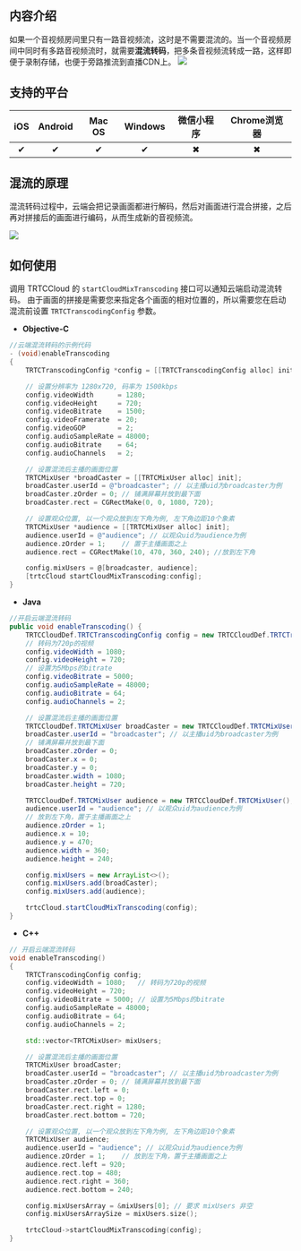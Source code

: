 ## 内容介绍

如果一个音视频房间里只有一路音视频流，这时是不需要混流的。当一个音视频房间中同时有多路音视频流时，就需要**混流转码**，把多条音视频流转成一路，这样即便于录制存储，也便于旁路推流到直播CDN上。
![](https://main.qcloudimg.com/raw/5867704baf49a8b2bfa2622230429fd1.png)

## 支持的平台

| iOS | Android | Mac OS | Windows | 微信小程序 | Chrome浏览器|
|:-------:|:-------:|:-------:|:-------:|:-------:|:-------:|
|     ✔  |    ✔    |    ✔   |    ✔    |    ✖     |   ✖     |


## 混流的原理
混流转码过程中，云端会把记录画面都进行解码，然后对画面进行混合拼接，之后再对拼接后的画面进行编码，从而生成新的音视频流。

![](https://main.qcloudimg.com/raw/e5aba31e4e4c7834d39738d44f7ad83c.jpg)

## 如何使用

调用 TRTCCloud 的 `startCloudMixTranscoding` 接口可以通知云端启动混流转码。
由于画面的拼接是需要您来指定各个画面的相对位置的，所以需要您在启动混流前设置 `TRTCTranscodingConfig` 参数。

- **Objective-C**

``` Objective-C
//云端混流转码的示例代码
- (void)enableTranscoding
{
    TRTCTranscodingConfig *config = [[TRTCTranscodingConfig alloc] init];

    // 设置分辨率为 1280x720, 码率为 1500kbps
    config.videoWidth      = 1280;
    config.videoHeight     = 720;
    config.videoBitrate    = 1500;
    config.videoFramerate  = 20;
    config.videoGOP        = 2;
    config.audioSampleRate = 48000;
    config.audioBitrate    = 64;
    config.audioChannels   = 2;

    // 设置混流后主播的画面位置
    TRTCMixUser *broadCaster = [[TRTCMixUser alloc] init];
    broadCaster.userId = @"broadcaster"; // 以主播uid为broadcaster为例
    broadCaster.zOrder = 0; // 铺满屏幕并放到最下面
    broadCaster.rect = CGRectMake(0, 0, 1080, 720);

    // 设置观众位置, 以一个观众放到左下角为例, 左下角边距10个象素
    TRTCMixUser *audience = [[TRTCMixUser alloc] init];
    audience.userId = @"audience"; // 以观众uid为audience为例
    audience.zOrder = 1;    // 置于主播画面之上
    audience.rect = CGRectMake(10, 470, 360, 240); //放到左下角

    config.mixUsers = @[broadcaster, audience];
    [trtcCloud startCloudMixTranscoding:config];
}
```

- **Java**

``` java
//开启云端混流转码
public void enableTranscoding() {
    TRTCCloudDef.TRTCTranscodingConfig config = new TRTCCloudDef.TRTCTranscodingConfig();
    // 转码为720p的视频
    config.videoWidth = 1080;
    config.videoHeight = 720;
    // 设置为5Mbps的bitrate
    config.videoBitrate = 5000;
    config.audioSampleRate = 48000;
    config.audioBitrate = 64;
    config.audioChannels = 2;

    // 设置混流后主播的画面位置
    TRTCCloudDef.TRTCMixUser broadCaster = new TRTCCloudDef.TRTCMixUser();
    broadCaster.userId = "broadcaster"; // 以主播uid为broadcaster为例
    // 铺满屏幕并放到最下面
    broadCaster.zOrder = 0;
    broadCaster.x = 0;
    broadCaster.y = 0;
    broadCaster.width = 1080;
    broadCaster.height = 720;

    TRTCCloudDef.TRTCMixUser audience = new TRTCCloudDef.TRTCMixUser();
    audience.userId = "audience"; // 以观众uid为audience为例
    // 放到左下角，置于主播画面之上
    audience.zOrder = 1;
    audience.x = 10;
    audience.y = 470;
    audience.width = 360;
    audience.height = 240;

    config.mixUsers = new ArrayList<>();
    config.mixUsers.add(broadCaster);
    config.mixUsers.add(audience);

    trtcCloud.startCloudMixTranscoding(config);
}

```

- **C++**

``` C++
// 开启云端混流转码
void enableTranscoding()
{
    TRTCTranscodingConfig config;
    config.videoWidth = 1080;   // 转码为720p的视频
    config.videoHeight = 720;
    config.videoBitrate = 5000; // 设置为5Mbps的bitrate
    config.audioSampleRate = 48000;
    config.audioBitrate = 64;
    config.audioChannels = 2;

    std::vector<TRTCMixUser> mixUsers;

    // 设置混流后主播的画面位置
    TRTCMixUser broadCaster;
    broadCaster.userId = "broadcaster"; // 以主播uid为broadcaster为例
    broadCaster.zOrder = 0; // 铺满屏幕并放到最下面
    broadCaster.rect.left = 0;
    broadCaster.rect.top = 0;
    broadCaster.rect.right = 1280;
    broadCaster.rect.bottom = 720;

    // 设置观众位置, 以一个观众放到左下角为例, 左下角边距10个象素
    TRTCMixUser audience;
    audience.userId = "audience"; // 以观众uid为audience为例
    audience.zOrder = 1;    // 放到左下角，置于主播画面之上
    audience.rect.left = 920;
    audience.rect.top = 480;
    audience.rect.right = 360;
    audience.rect.bottom = 240;

    config.mixUsersArray = &mixUsers[0]; // 要求 mixUsers 非空
    config.mixUsersArraySize = mixUsers.size();

    trtcCloud->startCloudMixTranscoding(config);
}
```




